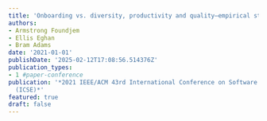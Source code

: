 ```yaml
---
title: 'Onboarding vs. diversity, productivity and quality—empirical study of the openstack ecosystem'
authors:
- Armstrong Foundjem
- Ellis Eghan
- Bram Adams
date: '2021-01-01'
publishDate: '2025-02-12T17:08:56.514376Z'
publication_types:
- 1 #paper-conference
publication: '*2021 IEEE/ACM 43rd International Conference on Software Engineering
  (ICSE)*'
featured: true
draft: false
---
```

